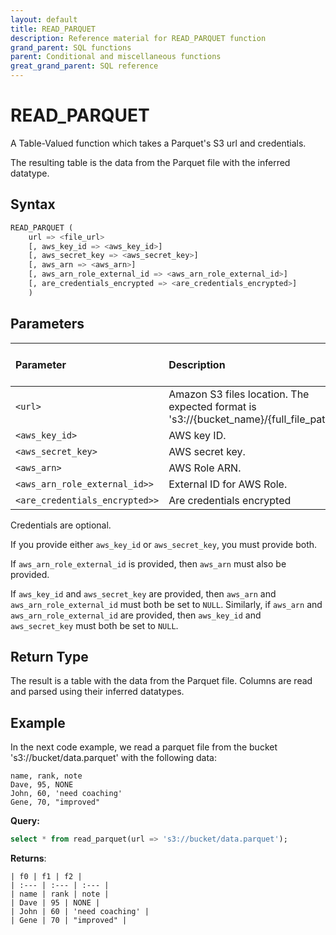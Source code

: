 ```yaml
---
layout: default
title: READ_PARQUET
description: Reference material for READ_PARQUET function
grand_parent: SQL functions
parent: Conditional and miscellaneous functions
great_grand_parent: SQL reference
---
```


# READ_PARQUET

A Table-Valued function which takes a Parquet's S3 url and credentials.

The resulting table is the data from the Parquet file with the inferred datatype.

## Syntax

```sql
READ_PARQUET ( 
    url => <file_url>
    [, aws_key_id => <aws_key_id>]
    [, aws_secret_key => <aws_secret_key>]
    [, aws_arn => <aws_arn>]
    [, aws_arn_role_external_id => <aws_arn_role_external_id>]
    [, are_credentials_encrypted => <are_credentials_encrypted>]
    )
```

## Parameters

| Parameter                     | Description                                                                                      | Supported input types |
|:------------------------------|:-------------------------------------------------------------------------------------------------|:----------------------|
| `<url>`                       | Amazon S3 files location. The expected format is 's3://{bucket_name}/{full_file_path}'.          | `TEXT`                |
| `<aws_key_id>`                | AWS key ID.                                                                                      | `TEXT`                |
| `<aws_secret_key>`            | AWS secret key.                                                                                  | `TEXT`                |
| `<aws_arn>`                   | AWS Role ARN.                                                                                    | `TEXT`                |
| `<aws_arn_role_external_id>>` | External ID for AWS Role.                                                                        | `TEXT`                |
| `<are_credentials_encrypted>>`| Are credentials encrypted                                                                        | `BOOL`                |

Credentials are optional. 

If you provide either `aws_key_id` or `aws_secret_key`, you must provide both.

If `aws_arn_role_external_id` is provided, then `aws_arn` must also be provided.

If `aws_key_id` and `aws_secret_key` are provided, then `aws_arn` and `aws_arn_role_external_id` must both be set to `NULL`. Similarly, if `aws_arn` and `aws_arn_role_external_id` are provided, then `aws_key_id` and `aws_secret_key` must both be set to `NULL`.

## Return Type

The result is a table with the data from the Parquet file. Columns are read and parsed using their inferred datatypes.

## Example

In the next code example, we read a parquet file from the bucket 's3://bucket/data.parquet' with the following data:

```
name, rank, note
Dave, 95, NONE
John, 60, 'need coaching'
Gene, 70, "improved"
```


**Query:**
```sql
select * from read_parquet(url => 's3://bucket/data.parquet');
```
**Returns**:
```
| f0 | f1 | f2 |
| :--- | :--- | :--- |
| name | rank | note |
| Dave | 95 | NONE |
| John | 60 | 'need coaching' |
| Gene | 70 | "improved" |
```